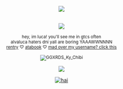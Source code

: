 <p align="center">

<img src="https://komarev.com/ghpvc/?username=alvaiuca&color=dbc286">

<p align="center"

<br> <sup>![](https://64.media.tumblr.com/634112220c07d3e7b50f749c05d893ed/7e2130847fc1824a-7e/s250x400/4f749a1a16f4b4d5066e686fbb9276623a503422.webp)
<br>
<br>hey, im luca! you'll see me in gtcs often
<br>alvaluca haters dni yall are boring YAAAWWNNNN
<br>[rentry](https://rentry.co/hopefree) ♡ [atabook](https://lucabalsa.atabook.org) ♡ [mad over my username? click this](https://files.catbox.moe/ks0nd2.webp)
<br>
<br> ![GGXRDS_Ky_Chibi](https://github.com/user-attachments/assets/5aeb346b-b02d-4b9b-af0f-04c1d2882470)
<br>
<br> <sup>![](https://64.media.tumblr.com/634112220c07d3e7b50f749c05d893ed/7e2130847fc1824a-7e/s250x400/4f749a1a16f4b4d5066e686fbb9276623a503422.webp)

<p align="center"

<a href="https://www.last.fm/user/valfen"><img src="https://lastfm-recently-played.vercel.app/api?user=valfen&footer_style=compact_stats&count=1&width=500&loved=true&header_style=none&bg_color=000000" alt="hai"></a>


